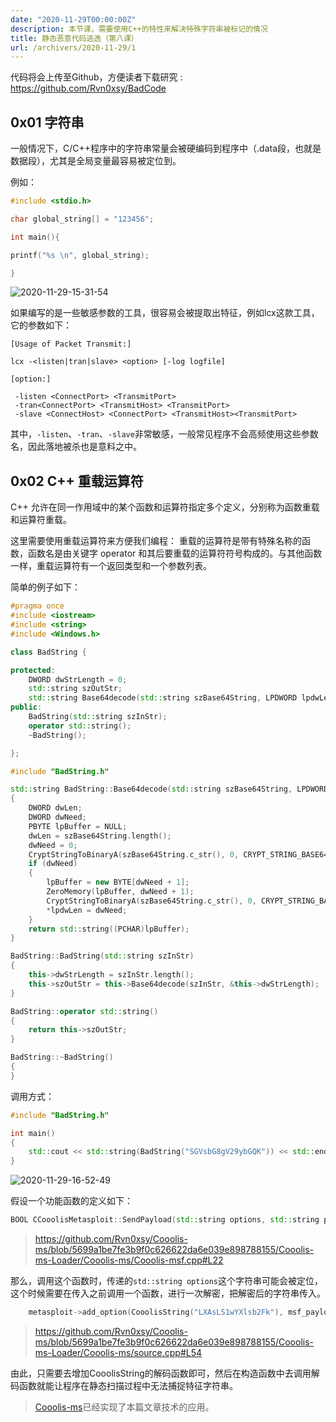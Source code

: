 ```yaml
---
date: "2020-11-29T00:00:00Z"
description: 本节课，需要使用C++的特性来解决特殊字符串被标记的情况
title: 静态恶意代码逃逸（第八课）
url: /archivers/2020-11-29/1
---
```


代码将会上传至Github，方便读者下载研究 : https://github.com/Rvn0xsy/BadCode

## 0x01 字符串

一般情况下，C/C++程序中的字符串常量会被硬编码到程序中（.data段，也就是数据段），尤其是全局变量最容易被定位到。

例如：

```c
#include <stdio.h>

char global_string[] = "123456";

int main(){

printf("%s \n", global_string);

}
```

![2020-11-29-15-31-54](https://rvn0xsy.oss-cn-shanghai.aliyuncs.com/e8f9688d886d12351287f275655bba92.png)

如果编写的是一些敏感参数的工具，很容易会被提取出特征，例如lcx这款工具，它的参数如下：

```
[Usage of Packet Transmit:]

lcx -<listen|tran|slave> <option> [-log logfile]

[option:]

 -listen <ConnectPort> <TransmitPort>
 -tran<ConnectPort> <TransmitHost> <TransmitPort>
 -slave <ConnectHost> <ConnectPort> <TransmitHost><TransmitPort>
```

其中，`-listen`、`-tran`、`-slave`非常敏感，一般常见程序不会高频使用这些参数名，因此落地被杀也是意料之中。

## 0x02 C++ 重载运算符

C++ 允许在同一作用域中的某个函数和运算符指定多个定义，分别称为函数重载和运算符重载。

这里需要使用重载运算符来方便我们编程：
重载的运算符是带有特殊名称的函数，函数名是由关键字 operator 和其后要重载的运算符符号构成的。与其他函数一样，重载运算符有一个返回类型和一个参数列表。


简单的例子如下：

```c++
#pragma once
#include <iostream>
#include <string>
#include <Windows.h>

class BadString {

protected:
	DWORD dwStrLength = 0;
	std::string szOutStr;
	std::string Base64decode(std::string szBase64String, LPDWORD lpdwLen);
public:
	BadString(std::string szInStr);
	operator std::string();
	~BadString();

};
```


```c++
#include "BadString.h"

std::string BadString::Base64decode(std::string szBase64String, LPDWORD lpdwLen)
{
	DWORD dwLen;
	DWORD dwNeed;
	PBYTE lpBuffer = NULL;
	dwLen = szBase64String.length();
	dwNeed = 0;
	CryptStringToBinaryA(szBase64String.c_str(), 0, CRYPT_STRING_BASE64, NULL, &dwNeed, NULL, NULL);
	if (dwNeed)
	{
		lpBuffer = new BYTE[dwNeed + 1];
		ZeroMemory(lpBuffer, dwNeed + 1);
		CryptStringToBinaryA(szBase64String.c_str(), 0, CRYPT_STRING_BASE64, lpBuffer, &dwNeed, NULL, NULL);
		*lpdwLen = dwNeed;
	}
	return std::string((PCHAR)lpBuffer);
}

BadString::BadString(std::string szInStr)
{
	this->dwStrLength = szInStr.length();
	this->szOutStr = this->Base64decode(szInStr, &this->dwStrLength);
}

BadString::operator std::string()
{
	return this->szOutStr;
}

BadString::~BadString()
{
}
```

调用方式：

```c++
#include "BadString.h"

int main()
{
    std::cout << std::string(BadString("SGVsbG8gV29ybGQK")) << std::endl;
}
```

![2020-11-29-16-52-49](https://rvn0xsy.oss-cn-shanghai.aliyuncs.com/14d7eeaa7b2a04fe7b831f342426a917.png)


假设一个功能函数的定义如下：

```c++
BOOL CCooolisMetasploit::SendPayload(std::string options, std::string payload)
```
> https://github.com/Rvn0xsy/Cooolis-ms/blob/5699a1be7fe3b9f0c626622da6e039e898788155/Cooolis-ms-Loader/Cooolis-ms/Cooolis-msf.cpp#L22

那么，调用这个函数时，传递的`std::string options`这个字符串可能会被定位，这个时候需要在传入之前调用一个函数，进行一次解密，把解密后的字符串传入。


```c++
	metasploit->add_option(CooolisString("LXAsLS1wYXlsb2Fk"), msf_payload, CooolisString("UGF5bG9hZCBOYW1lLCBlLmcuIHdpbmRvd3MvbWV0ZXJwcmV0ZXIvcmV2ZXJzZV90Y3A="))->default_str(CooolisString("d2luZG93cy9tZXRlcnByZXRlci9yZXZlcnNlX3RjcA=="));
```

> https://github.com/Rvn0xsy/Cooolis-ms/blob/5699a1be7fe3b9f0c626622da6e039e898788155/Cooolis-ms-Loader/Cooolis-ms/source.cpp#L54


由此，只需要去增加CooolisString的解码函数即可，然后在构造函数中去调用解码函数就能让程序在静态扫描过程中无法捕捉特征字符串。

> [Cooolis-ms](https://github.com/Rvn0xsy/Cooolis-ms)已经实现了本篇文章技术的应用。